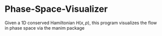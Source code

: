 # Phase-Space-Visualizer
Given a 1D conserved Hamiltonian $H(x,p)$, this program visualizes the flow in phase space via the manim package
